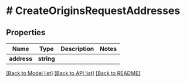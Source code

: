 # # CreateOriginsRequestAddresses

## Properties

Name | Type | Description | Notes
------------ | ------------- | ------------- | -------------
**address** | **string** |  |

[[Back to Model list]](../../README.md#models) [[Back to API list]](../../README.md#endpoints) [[Back to README]](../../README.md)
